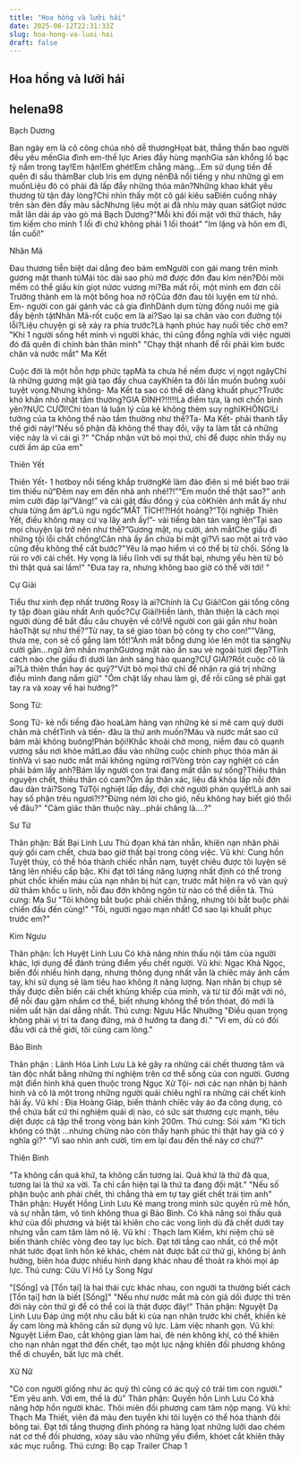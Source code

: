 ```yaml
---
title: "Hoa hồng và lưỡi hái"
date: 2025-06-12T22:31:33Z
slug: hoa-hong-va-luoi-hai
draft: false
---
```


## Hoa hồng và lưỡi hái

## helena98

Bạch Dương
 

 
 

Ban ngày em là cô công chúa nhỏ dễ thương​Họat bát, thẳng thắn bao người đều yêu mến​Gia đình em-thế lực Aries đầy hùng mạnh​Gia sản khổng lồ bạc tỷ nắm trong tay!​Em hận!​Em ghét!​Em chẳng màng...​Em sử dụng tiền để quên đi sầu thảm​Bar club Iris em dựng nên​Đã nổi tiếng y như những gì em muốn​Liệu đó có phải đã lấp đầy những thỏa mãn?​Những khao khát yêu thương từ tận đáy lòng?​Chỉ nhìn thấy một cô gái kiêu sa​Điên cuồng nhảy trên sàn đèn đầy màu sắc​Nhưng lịêu một ai đã nhíu mày quan sát​Giọt nứơc mắt lăn dài áp vào gò má Bạch Dương?​"Mỗi khi đối mặt với thử thách, hãy tìm kiếm cho mình 1 lối đi chứ không phải 1 lối thoát"
"Im lặng và hôn em đi, lần cuối!"
 
Nhân Mã
 

 
 

 
Đau thương tiễn biệt dai dẳng đeo bám em​Người con gái mang trên mình gương mặt thanh tú​Mái tóc dài sao phủ mờ được đớn đau kìm nén?​Đôi môi mềm có thể giấu kín giọt nứơc vương mi?​Ba mất rồi, một mình em đơn côi​Trưởng thành em là một bông hoa nở rộ​Của đớn đau tôi luyện em từ nhỏ.​Em- người con gái gánh vác cả gia đình​Dành dụm từng đồng nuôi mẹ già đầy bệnh tật​Nhân Mã-rốt cuộc em là ai?​Sao lại sa chân vào con đường tội lỗi?​Liệu chuyện gì sẽ xảy ra phía trước?​Là hạnh phúc hay nuối tiếc chờ em?​"Khi 1 người sống hết mình vì người khác, thì cũng đồng nghĩa với việc người đó đã quên đi chính bản thân mình"
"Chạy thật nhanh để rồi phải kìm bước chân và nước mắt"
Ma Kết
 

Cuộc đời là một hỗn hợp phức tạp​Mà ta chưa hề nếm được vị ngọt ngây​Chỉ là những gương mặt giả tạo đầy chua cay​Khíên ta đôi lần muốn buông xuôi tuyệt vọng.​Nhưng không- Ma Kết ta sao có thể dễ dàng khuất phục?​Trước khó khăn nhỏ nhặt tầm thường?​GIA ĐÌNH?!!!!!​Là điểm tựa, là nơi chốn bình yên?​NỰC CƯỜI!​Chỉ tòan là luân lý của kẻ không thèm suy nghĩ​KHÔNG!​Lí tưởng của ta không thể nào tầm thường như thế?​Ta- Ma Kết- phải thanh tẩy thế giới này!​“Nếu số phận đã không thể thay đổi, vậy ta làm tất cả những việc này là vì cái gì ?"
"Chấp nhận vứt bỏ mọi thứ, chỉ để được nhìn thấy nụ cười ấm áp của em"
 
Thiên Yết
 

 

Thiên Yết- 1 hotboy nổi tiếng khắp trường​Kẻ làm đảo điên si mê biết bao trái tim thiếu nữ​“Đêm nay em đến nhà anh nhé!?!”​“Em muốn thế thật sao?” anh mỉm cười đáp lại​“Vâng!” và cái gật đầu đồng ý của cô​Khíên ánh mắt ấy như chưa từng ấm áp​“Lũ ngu ngốc”​MẤT TÍCH!?!​Hốt hoảng?​“Tội nghiệp Thiên Yết, điều không may cứ vạ lây anh ấy!”- vài tiếng bàn tán vang lên​“Tại sao mọi chuyện lại trở nên như thế?”​Gương mặt, nụ cười, ánh mắt​Che giấu đi những tội lỗi chất chồng!​Căn nhà ấy ẩn chứa bí mật gì?​Vì sao một ai trở vào cũng đều không thể cất bước?​"Yêu là mạo hiểm vì có thể bị từ chối. Sống là rủi ro với cái chết. Hy vọng là liều lĩnh với sự thất bại, nhưng yếu hèn từ bỏ thì thật quá sai lầm!"
"Đưa tay ra, nhưng không bao giờ có thể với tới! "
 
Cự Giải
 

 
 
 

Tiểu thư xinh đẹp nhất trường Rosy là ai?​Chính là Cự Giải!​Con gái tổng công ty tập đòan giàu nhất Anh quốc?​Cự Giải!​Hiền lành, thân thiện là cách mọi người dùng để bắt đầu câu chuyện về cô!​Về người con gái gần như hoàn hảo​Thật sự như thế?​“Từ nay, ta sẽ giao tòan bộ công ty cho con!”​“Vâng, thưa mẹ, con sẽ cố gắng làm tốt!”​Ánh mắt bỗng dưng lóe lên một tia sáng​Nụ cười gằn…ngữ âm nhấn mạnh​Gương mặt nào ẩn sau vẻ ngoài tươi đẹp?​Tính cách nào che giấu đi dưới làn ánh sáng hào quang?​CỰ GIẢI?​Rốt cuộc cô là ai?​Là thiên thần hay ác quỷ?​"Vứt bỏ mọi thứ chỉ để nhận ra giá trị những điều mình đang nắm giữ"
"Ôm chặt lấy nhau làm gì, để rồi cũng sẽ phải gạt tay ra và xoay về hai hướng?"
 
Song Tử:

 
Song Tử- kẻ nổi tiếng đào hoa​Làm hàng vạn những kẻ si mê cam quỳ dưới chân mà chết​Tình và tiền- đâu là thứ anh muốn?​Máu và nước mắt sao cứ bám mãi không buông!​Phản bội!​Khắc khoải chờ mong, niềm đau cô quạnh vương sầu nơi khóe mắt​Lao đầu vào những cuộc chinh phục thỏa mãn ái tình​Và vì sao nước mắt mãi không ngừng rơi?​Vòng tròn cay nghiệt có cần phải bám lấy anh?​Bám lấy người con trai đang mất dần sự sống?​Thiêu thân nguyện chết, thiêu thân có cam?​Ôm ấp thân xác, liệu đã khỏa lấp nỗi đớn đau dàn trải?​Song Tử​Tội nghiệt lấp đầy, đợi chờ người phán quyết!​Là anh sai hay số phận trêu ngươi?!?​"Đừng ném lời cho gió, nếu không hay biết gió thổi về đâu?"
"Cảm giác thân thuộc này...phải chăng là....?"
 
Sư Tử
 
 

Thân phận: Bất Bại Linh Lưu
Thủ đọan khá tàn nhẫn, khíên nạn nhân phải quỳ gối cam chết, chưa bao giờ thất bại trong công việc.
Vũ khí: Cung hồn Tuyệt thủy, có thể hóa thành chiếc nhẫn nạm, tuyệt chiêu được tôi luyện sẽ tăng lên nhiều cấp bậc. Khi đạt tới tầng năng lượng nhất định có thể trong phút chốc khiến máu của nạn nhân bị hút cạn, trước mắt hiện ra vô vàn quỷ dữ thảm khốc u linh, nỗi đau đớn không ngôn từ nào có thể diễn tả.
Thú cưng: Ma Sư
"Tôi không bắt buộc phải chiến thắng, nhưng tôi bắt buộc phải chiến đấu đến cùng!"
"Tôi, người ngạo mạn nhất! Cớ sao lại khuất phục trước em?"
 
Kim Ngưu

Thân phận: Ích Huyệt Linh Lưu
Có khả năng nhìn thấu nội tâm của người khác, lợi dụng để đánh trúng điểm yếu chết người.
Vũ khí: Ngạc Khả Ngọc, biến đổi nhiều hình dạng, nhưng thông dụng nhất vẫn là chíêc máy ảnh cầm tay, khi sử dụng sẽ làm tiêu hao không ít năng lượng. Nạn nhân bị chụp sẽ thấy được diễn biến cái chết khủng khiếp của mình, và từ từ đối mặt với nó, để nỗi đau gặm nhấm cơ thể, biết nhưng không thể trốn thóat, đó mới là niềm uất hận dai dẳng nhất.
Thú cưng: Ngưu Hắc Nhưỡng
"Điều quan trọng không phải vị trí ta đang đứng, mà ở hướng ta đang đi."
"Vì em, dù có đối đầu với cả thế giới, tôi cũng cam lòng."
 
 
Bảo Bình
 

 
 
 

Thân phận : Lãnh Hóa Linh Lưu
Là kẻ gây ra những cái chết thương tâm và tàn độc nhất bằng những thí nghiệm trên cơ thể sống của con người. Gương mặt điển hình khá quen thuộc trong Ngục Xử Tội- nơi các nạn nhân bị hành hình và cô là một trong những người quái chiêu nghĩ ra những cái chết kinh hãi ấy.
Vũ khí : Địa Hoàng Giáp, biến thành chíêc váy áo đa công dụng, có thể chứa bất cứ thí nghiệm quái dị nào, có sức sát thương cực mạnh, tiêu diệt được cả tập thể trong vòng bán kính 200m.
Thú cưng: Sói xám
"Kì tích không có thật ...nhưng chừng nào còn thấy hạnh phúc thì thật hay giả có ý nghĩa gì?"
"Vì sao nhìn anh cười, tim em lại đau đến thế này cơ chứ?"
 
 
Thiên Bình

 

 
 

"Ta không cần quá khứ, ta không cần tương lai. Quá khứ là thứ đã qua, tương lai là thứ xa vời. Ta chỉ cần hiện tại là thứ ta đang đối mặt."
"Nếu số phận buộc anh phải chết, thì chẳng thà em tự tay giết chết trái tim anh"
Thân phận: Huyết Hồng Linh Lưu
Kẻ mang trong mình sức quyến rũ mê hồn, và sự nhẫn tâm, vô tình không thua gì Bảo Bình. Có khả năng soi thấu quá khứ của đối phương và biệt tài khíên cho các vong linh dù đã chết dưới tay nhưng vẫn cam tâm làm nô lệ.
Vũ khí : Thạch lam Kiếm, khi niệm chú sẽ biến thành chíêc vòng đeo tay lục bích. Đạt tới tầng cao nhất, có thể một nhát tước đọat linh hồn kẻ khác, chém nát được bất cứ thứ gì, không bị ảnh hưởng, bíên hóa được nhiều hình dạng khác nhau để thoát ra khỏi mọi áp lực.
Thú cưng: Cửu Vĩ Hồ Ly
Song Ngư

"[Sống] và [Tồn tại] là hai thái cực khác nhau, con người ta thường biết cách [Tồn tại] hơn là biết [Sống]"
"Nếu như nước mắt mà còn giả dối được thì trên đời này còn thứ gì để có thể coi là thật được đây!"
Thân phận: Nguyệt Dạ Linh Lưu
Đáp ứng một nhu cầu bất kì của nạn nhân trước khi chết, khiến kẻ ấy cam lòng mà không cần sử dụng vũ lực. Làm việc nhanh gọn.
Vũ khí: Nguyệt Liềm Đao, cắt không gian làm hai, đè nén không khí, có thể khíên cho nạn nhân ngạt thở đến chết, tạo một lực nặng khíên đối phương không thể di chuyển, bất lực mà chết.
 
Xử Nữ
 

 

"Có con người giống như ác quỷ thì cũng có ác quỷ có trái tim con người."
"Em yêu anh. Với em, thế là đủ"
Thân phận: Quyến hồn Linh Lưu
Có khả năng hớp hồn người khác. Thôi miên đối phương cam tâm nộp mạng.
Vũ khí: Thạch Ma Thiết, viên đá màu đen tuyền khi tôi luyện có thể hóa thành đôi bông tai. Đạt tới tầng thượng đỉnh phóng ra hàng lọat những lưỡi dao chém nát cơ thể đối phương, xóay sâu vào những yếu điểm, khóet cắt khíên thây xác mục ruỗng.
Thú cưng: Bọ cạp
Trailer
Chap 1
